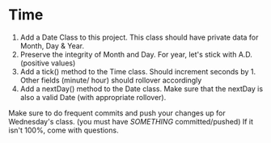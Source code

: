 # Time

1.  Add a Date Class to this project.   This class should have private data for Month, Day & Year.    
2.  Preserve the integrity of Month and Day.   For year, let's stick with A.D. (positive values)
3.  Add a tick() method to the Time class.   Should increment seconds by 1.   Other fields (minute/ hour) should rollover accordingly
4.  Add a nextDay() method to the Date class.   Make sure that the nextDay is also a valid Date  (with appropriate rollover).

Make sure to do frequent commits and push your changes up for Wednesday's class.  (you must have *SOMETHING* committed/pushed)
    If it isn't 100%, come with questions.
